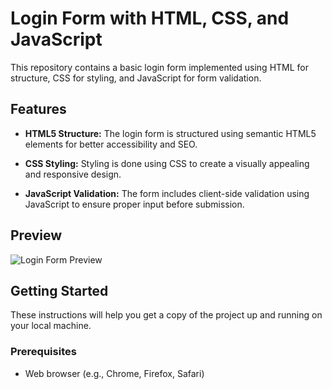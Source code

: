 # Login Form with HTML, CSS, and JavaScript

This repository contains a basic login form implemented using HTML for structure, CSS for styling, and JavaScript for form validation.

## Features

- **HTML5 Structure:** The login form is structured using semantic HTML5 elements for better accessibility and SEO.

- **CSS Styling:** Styling is done using CSS to create a visually appealing and responsive design.

- **JavaScript Validation:** The form includes client-side validation using JavaScript to ensure proper input before submission.

## Preview

![Login Form Preview](link-to-screenshot-or-gif)

## Getting Started

These instructions will help you get a copy of the project up and running on your local machine.

### Prerequisites

- Web browser (e.g., Chrome, Firefox, Safari)

